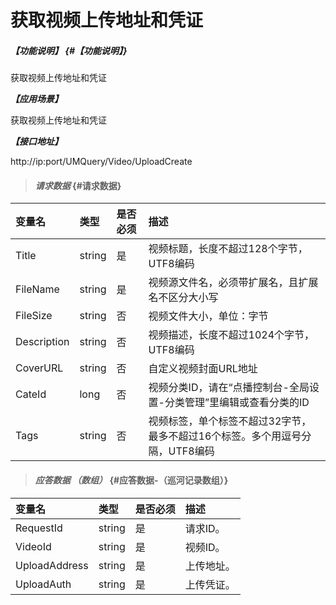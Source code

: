 # 获取视频上传地址和凭证

##### _【功能说明】_ {#【功能说明】}

获取视频上传地址和凭证

_**【应用场景】**_

获取视频上传地址和凭证

_**【接口地址】**_

http://ip:port/UMQuery/Video/UploadCreate

> #### _请求数据_ {#请求数据}

| 变量名 | 类型 | 是否必须 | 描述 |
| :--- | :--- | :--- | :--- |
| Title | string | 是 | 视频标题，长度不超过128个字节，UTF8编码 |
| FileName| string | 是 | 视频源文件名，必须带扩展名，且扩展名不区分大小写 |
| FileSize| string | 否 | 视频文件大小，单位：字节 |
| Description| string | 否 |视频描述，长度不超过1024个字节，UTF8编码 |
| CoverURL| string | 否 |自定义视频封面URL地址 |
| CateId| long | 否 |视频分类ID，请在“点播控制台-全局设置-分类管理”里编辑或查看分类的ID|
| Tags| string | 否 |视频标签，单个标签不超过32字节，最多不超过16个标签。多个用逗号分隔，UTF8编码|

> #### _应答数据 （数组）_ {#应答数据-（巡河记录数组）}

| 变量名 | 类型 | 是否必须 | 描述 |
| :--- | :--- | :--- | :--- |
| RequestId | string | 是 | 请求ID。 |
| VideoId | string | 是 | 视频ID。|
| UploadAddress| string | 是 |上传地址。 |
| UploadAuth| string | 是 | 上传凭证。 |

























